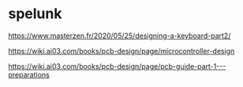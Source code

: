 # spelunk

https://www.masterzen.fr/2020/05/25/designing-a-keyboard-part2/

https://wiki.ai03.com/books/pcb-design/page/microcontroller-design

https://wiki.ai03.com/books/pcb-design/page/pcb-guide-part-1---preparations
